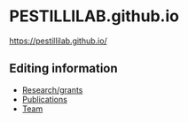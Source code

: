 # PESTILLILAB.github.io
https://pestillilab.github.io/

## Editing information

* [Research/grants](content/research/_index.md)
* [Publications](content/publications/_index.md)
* [Team](content/team/_index.md)
